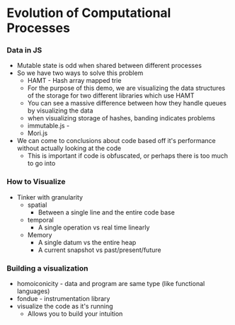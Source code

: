 # Evolution of Computational Processes

### Data in JS
* Mutable state is odd when shared between different processes
* So we have two ways to solve this problem
    - HAMT - Hash array mapped trie
    - For the purpose of this demo, we are visualizing the data structures of the storage
       for two different libraries which use HAMT
    - You can see a massive difference between how they handle queues by visualizing the data
    - when visualizing storage of hashes, banding indicates problems
    - immutable.js - 
    - Mori.js
* We can come to conclusions about code based off it's performance without actually looking at the code
    - This is important if code is obfuscated, or perhaps there is too much to go into
    
### How to Visualize
* Tinker with granularity
    - spatial
        + Between a single line and the entire code base
    - temporal
        + A single operation vs real time linearly
    - Memory
        + A single datum vs the entire heap
        + A current snapshot vs past/present/future
        
### Building a visualization
* homoiconicity - data and program are same type (like functional languages)
* fondue - instrumentation library
* visualize the code as it's running 
    - Allows you to build your intuition
